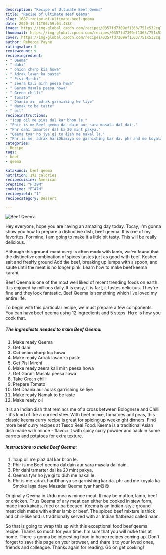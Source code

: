 ```yaml
---
description: "Recipe of Ultimate Beef Qeema"
title: "Recipe of Ultimate Beef Qeema"
slug: 1687-recipe-of-ultimate-beef-qeema
date: 2020-10-11T06:59:04.453Z
image: https://img-global.cpcdn.com/recipes/0357fd7309ef1363/751x532cq70/beef-qeema-recipe-main-photo.jpg
thumbnail: https://img-global.cpcdn.com/recipes/0357fd7309ef1363/751x532cq70/beef-qeema-recipe-main-photo.jpg
cover: https://img-global.cpcdn.com/recipes/0357fd7309ef1363/751x532cq70/beef-qeema-recipe-main-photo.jpg
author: Rebecca Payne
ratingvalue: 3
reviewcount: 9
recipeingredient:
- " Qeema"
- " dahi"
- " onion chorp kia howa"
- " Adrak lasan ka paste"
- " Pisi Mirchi"
- " zeera kali mirh peesa howa"
- " Garam Masala peesa howa"
- " Green chilli"
- " Tomato"
- " Dhania aur adrak garnishing ke liye"
- " Namak to be taste"
- " oil"
recipeinstructions:
- "1cup oil me piaz dal kar bhon le."
- "Phir is me Beef qeema dal dain aur sara masala dal dain."
- "Phr dahi tamarter dal ka 20 mint pakya."
- "Qeema tyar ho jye gi to dish me nakal le."
- "Phr is me. adrak hariDhaniya se garnishing kar da. phr and me koyala ka Smoke laga daye Mazadar Qeema tyar han😋😋"
categories:
- Recipe
tags:
- beef
- qeema

katakunci: beef qeema 
nutrition: 191 calories
recipecuisine: American
preptime: "PT39M"
cooktime: "PT47M"
recipeyield: "1"
recipecategory: Dessert

---
```



![Beef Qeema](https://img-global.cpcdn.com/recipes/0357fd7309ef1363/751x532cq70/beef-qeema-recipe-main-photo.jpg)

Hey everyone, hope you are having an amazing day today. Today, I'm gonna show you how to prepare a distinctive dish, beef qeema. It is one of my favorites. For mine, I am going to make it a little bit tasty. This will be really delicious.

Although this ground-meat curry is often made with lamb, we&#39;ve found that the distinctive combination of spices tastes just as good with beef. Kosher salt and freshly ground Add the beef, breaking up lumps with a spoon, and saute until the meat is no longer pink. Learn how to make beef keema karahi.

Beef Qeema is one of the most well liked of recent trending foods on earth. It is enjoyed by millions daily. It is easy, it is fast, it tastes delicious. They're fine and they look fantastic. Beef Qeema is something which I've loved my entire life.


To begin with this particular recipe, we must prepare a few components. You can have beef qeema using 12 ingredients and 5 steps. Here is how you cook that.

<!--inarticleads1-->

##### The ingredients needed to make Beef Qeema:

1. Make ready  Qeema
1. Get  dahi
1. Get  onion chorp kia howa
1. Make ready  Adrak lasan ka paste
1. Get  Pisi Mirchi
1. Make ready  zeera kali mirh peesa howa
1. Get  Garam Masala peesa howa
1. Take  Green chilli
1. Prepare  Tomato
1. Get  Dhania aur adrak garnishing ke liye
1. Make ready  Namak to be taste
1. Make ready  oil


It is an Indian dish that reminds me of a cross between Bolognese and Chilli - it&#39;s kind of like a curried stew. With beef mince, tomatoes and peas, this classic keema curry recipe is great for spicing up weeknight dinners. Find more beef curry recipes at Tesco Real Food. Keema is a traditional Asian dish made with mince - flavour it with spicy curry powder and pack in some carrots and potatoes for extra texture. 

<!--inarticleads2-->

##### Instructions to make Beef Qeema:

1. 1cup oil me piaz dal kar bhon le.
1. Phir is me Beef qeema dal dain aur sara masala dal dain.
1. Phr dahi tamarter dal ka 20 mint pakya.
1. Qeema tyar ho jye gi to dish me nakal le.
1. Phr is me. adrak hariDhaniya se garnishing kar da. phr and me koyala ka Smoke laga daye Mazadar Qeema tyar han😋😋


Originally Qeema in Urdu means mince meat. It may be mutton, lamb, beef or chicken. Thus Qeema of any meat can either be cooked in stew form, made into kababs, fried or barbecued. Keema is an Indian-style ground meat dish made with either lamb or beef. The spiced beef mixture is thick and chili-like and is traditionally served with an Indian flatbread called naan. 

So that is going to wrap this up with this exceptional food beef qeema recipe. Thanks so much for your time. I'm sure that you will make this at home. There is gonna be interesting food in home recipes coming up. Don't forget to save this page on your browser, and share it to your loved ones, friends and colleague. Thanks again for reading. Go on get cooking!
